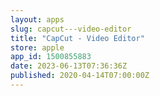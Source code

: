 ```yaml
---
layout: apps
slug: capcut---video-editor
title: "CapCut - Video Editor"
store: apple
app_id: 1500855883
date: 2023-06-13T07:36:36Z
published: 2020-04-14T07:00:00Z
---
```

